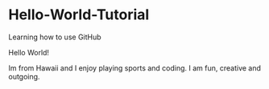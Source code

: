 # Hello-World-Tutorial
Learning how to use GitHub

Hello World!

Im from Hawaii and I enjoy playing sports and coding. I am fun, creative and outgoing.
